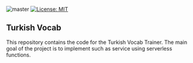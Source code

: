 ![master](https://github.com/samedguener/turkish_vocab/workflows/PR/badge.svg) [![License: MIT](https://img.shields.io/badge/License-MIT-yellow.svg)](https://opensource.org/licenses/MIT)

## Turkish Vocab
This repository contains the code for the Turkish Vocab Trainer. The main goal of the project is to implement such as service using serverless functions.